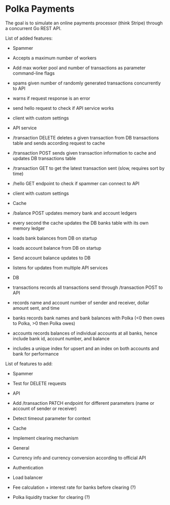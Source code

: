# Polka Payments

The goal is to simulate an online payments processor (think Stripe) through a concurrent Go REST API.

List of added features:

 - Spammer
  - Accepts a maximum number of workers
  - Add max worker pool and number of transactions as parameter command-line flags
  - spams given number of randomly generated transactions concurrently to API
  - warns if request response is an error
  - send hello request to check if API service works
  - client with custom settings

 - API service
  - /transaction DELETE deletes a given transaction from DB transactions table and sends according request to cache
  - /transaction POST sends given transaction information to cache and updates DB transactions table
  - /transaction GET to get the latest transaction sent (slow, requires sort by time)
  - /hello GET endpoint to check if spammer can connect to API
  - client with custom settings

 - Cache
  - /balance POST updates memory bank and account ledgers 
  - every second the cache updates the DB banks table with its own memory ledger
  - loads bank balances from DB on startup
  - loads account balance from DB on startup
  - Send account balance updates to DB
  - listens for updates from multiple API services

 - DB
  - transactions records all transactions send through /transaction POST to API
   - records name and account number of sender and receiver, dollar amount sent, and time
  - banks records bank names and bank balances with Polka (<0 then owes to Polka, >0 then Polka owes)
  - accounts records balances of individual accounts at all banks, hence include bank id, account number, and balance
   - includes a unique index for upsert and an index on both accounts and bank for performance


List of features to add:

 - Spammer
  - Test for DELETE requests

 - API
  - Add /transaction PATCH endpoint for different parameters (name or account of sender or receiver)
  - Detect timeout parameter for context

 - Cache
  - Implement clearing mechanism

 - General
  - Currency info and currency conversion according to official API
  - Authentication
  - Load balancer
  - Fee calculation + interest rate for banks before clearing (?)
  - Polka liquidity tracker for clearing (?)
